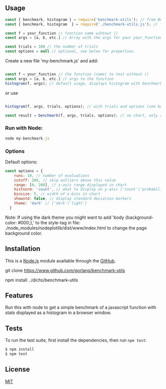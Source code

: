 
## Usage

```js
const { benchmark, histogram } = require('benchmark-utils'); // from Node
const { benchmark, histogram  } = require('./benchmark-utils.js'); // from file

const f = your_function // function name wihtout ()
const args = [a, b, etc.] // Array with the args for your your_function

const trials = 100 // the number of trials
const options = null // optional, see below for properties.
```

Create a new file 'my-benchmark.js' and add:

```js

const f = your_function // the function (name) to test without ()
const args = [a, b, etc.] // args to the function
histogram(f, args); // default usage, displays histogram with benchmark result in new browser window

```
or use

```js

histogram(f, args, trials, options); // with trials and options (see below) as arguments

const result = benchmark(f, args, trials, options); // no chart, only returns result for further analysis

```

### Run with Node:

```js
node my-benchmark.js
```

### Options

Default options:

```js
const options = {
    runs: 10, // number of evaluations
    cutoff: 200, // skip outliers above this value
    range: [0, 200], // x-axis range displayed in chart
    histnorm: 'count', // what to display on y-axis ['count'|'probability'] 
    binsize: 5, // width of x-bins in chart
    showstd: false, // display standard deviation markers
    theme: 'dark' // ['dark'|'light']
  }
```
Note: If using the dark theme you might want to add 'body {background-color: #000;},' to the style-tag in file: ./node_modules/nodeplotlib/dist/www/index.html to change the page background color.

## Installation

This is a [Node.js](https://nodejs.org/en/) module available through the
[GitHub](https://www.github.com/gorlang/benchmark-utils).

git clone https://www.github.com/gorlang/benchmark-utils

npm install ../dir/to/benchmark-utils

## Features

Run this with node to get a simple benchmark of a javascript function with stats displayed as a histogram in a browser window.

## Tests

To run the test suite, first install the dependencies, then run `npm test`:

```bash
$ npm install
$ npm test
```

## License

[MIT](LICENSE)